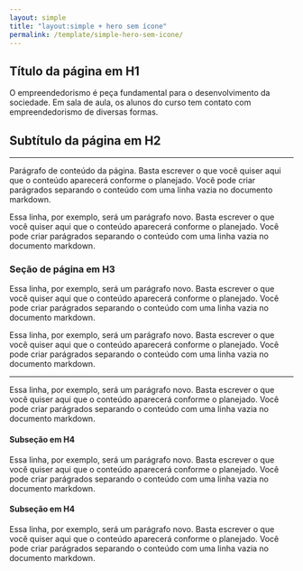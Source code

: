 ```yaml
---
layout: simple
title: "layout:simple + hero sem ícone"
permalink: /template/simple-hero-sem-icone/
---
```


<section class="hero">
    <div class="row align-items-center">
        <div class="col-md-12">
            <h1>Título da página em H1</h1>
            <p class="lead">O empreendedorismo é peça fundamental para o desenvolvimento da sociedade. Em sala de aula, os alunos do curso tem contato com empreendedorismo de diversas formas.</p>
        </div>
    </div>
</section>

## Subtítulo da página em H2
---

Parágrafo de conteúdo da página. Basta escrever o que você quiser aqui que o conteúdo aparecerá conforme o planejado. Você pode criar parágrados separando o conteúdo com uma linha vazia no documento markdown.

Essa linha, por exemplo, será um parágrafo novo. Basta escrever o que você quiser aqui que o conteúdo aparecerá conforme o planejado. Você pode criar parágrados separando o conteúdo com uma linha vazia no documento markdown.


### Seção de página em H3

Essa linha, por exemplo, será um parágrafo novo. Basta escrever o que você quiser aqui que o conteúdo aparecerá conforme o planejado. Você pode criar parágrados separando o conteúdo com uma linha vazia no documento markdown.

Essa linha, por exemplo, será um parágrafo novo. Basta escrever o que você quiser aqui que o conteúdo aparecerá conforme o planejado. Você pode criar parágrados separando o conteúdo com uma linha vazia no documento markdown.

___

Essa linha, por exemplo, será um parágrafo novo. Basta escrever o que você quiser aqui que o conteúdo aparecerá conforme o planejado. Você pode criar parágrados separando o conteúdo com uma linha vazia no documento markdown.

#### Subseção em H4

Essa linha, por exemplo, será um parágrafo novo. Basta escrever o que você quiser aqui que o conteúdo aparecerá conforme o planejado. Você pode criar parágrados separando o conteúdo com uma linha vazia no documento markdown.

#### Subseção em H4

Essa linha, por exemplo, será um parágrafo novo. Basta escrever o que você quiser aqui que o conteúdo aparecerá conforme o planejado. Você pode criar parágrados separando o conteúdo com uma linha vazia no documento markdown.